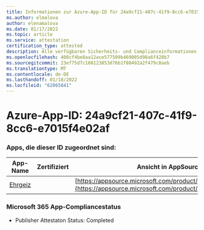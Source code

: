 ```yaml
---
title: Informationen zur Azure-App-ID für 24a9cf21-407c-41f9-8cc6-e7015f4e02af
ms.author: elmalova
author: elenamalova
ms.date: 01/17/2022
ms.topic: article
ms.service: attestation
certification_type: attested
description: Alle verfügbaren Sicherheits- und Complianceinformationen für 24a9cf21-407c-41f9-8cc6-e7015f4e02af.
ms.openlocfilehash: 408cf4be8aa12ace577509b469005d98a6f428b7
ms.sourcegitcommit: 23ef75d7c108123853d76b1f80492a2f479c8aeb
ms.translationtype: MT
ms.contentlocale: de-DE
ms.lasthandoff: 01/18/2022
ms.locfileid: "62065841"
---
```

# <a name="azure-app-id-24a9cf21-407c-41f9-8cc6-e7015f4e02af"></a>Azure-App-ID: 24a9cf21-407c-41f9-8cc6-e7015f4e02af


### <a name="apps-associated-with-this-id"></a>Apps, die dieser ID zugeordnet sind:
| **App-Name** | **Zertifiziert** | **Ansicht in AppSource** |
|--------------|---------------|-----------------------|
| [Ehrgeiz](https://docs.microsoft.com/microsoft-365-app-certification/forward/WA200003159) |  | [https://appsource.microsoft.com/product/office/WA200003159](https://appsource.microsoft.com/product/office/WA200003159) |

### <a name="microsoft-365-app-compliance-status"></a>Microsoft 365 App-Compliancestatus
- Publisher Attestaton Status: Completed
